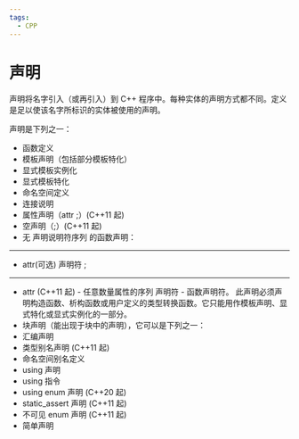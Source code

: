 ```yaml
---
tags:
  - CPP
---
```


# 声明

声明将名字引入（或再引入）到 C++ 程序中。每种实体的声明方式都不同。定义是足以使该名字所标识的实体被使用的声明。

声明是下列之一：

- 函数定义
- 模板声明（包括部分模板特化）
- 显式模板实例化
- 显式模板特化
- 命名空间定义
- 连接说明
- 属性声明（attr ;）(C++11 起)
- 空声明（;）(C++11 起)
- 无 声明说明符序列 的函数声明：

---

- attr(可选) 声明符 ;

---

- attr (C++11 起)	-	任意数量属性的序列
	声明符	-	函数声明符。
	此声明必须声明构造函数、析构函数或用户定义的类型转换函数。它只能用作模板声明、显式特化或显式实例化的一部分。
- 块声明（能出现于块中的声明），它可以是下列之一：
- 汇编声明
- 类型别名声明 (C++11 起)
- 命名空间别名定义
- using 声明
- using 指令
- using enum 声明 (C++20 起)
- static_assert 声明 (C++11 起)
- 不可见 enum 声明 (C++11 起)
- 简单声明
